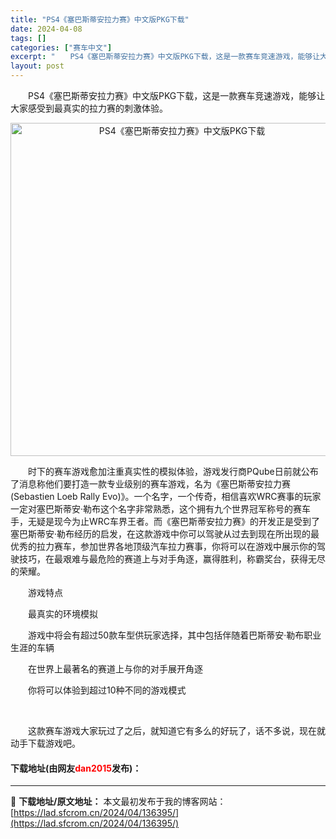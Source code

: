 ```yaml
---
title: "PS4《塞巴斯蒂安拉力赛》中文版PKG下载"
date: 2024-04-08
tags: []
categories: ["赛车中文"]
excerpt: "　　PS4《塞巴斯蒂安拉力赛》中文版PKG下载，这是一款赛车竞速游戏，能够让大家感受到最真实的拉力赛的刺激体验。 　　时下的赛车游戏愈加注重真实性的模拟体验，游戏发行商PQube日前就公布了消息称他们要打造一款专业级别的赛车游戏，名为《塞巴斯蒂安拉力赛(Sebastien Loeb Rally Ev&hellip;"
layout: post
---
```


 <p>　　PS4《塞巴斯蒂安拉力赛》中文版PKG下载，这是一款赛车竞速游戏，能够让大家感受到最真实的拉力赛的刺激体验。</p> <p align="center"><img align="" border="0" src="https://lad.sfcrom.cn/wp-content/uploads/2024/04/20240408_66137f97dca3a.webp" width="533" alt="PS4《塞巴斯蒂安拉力赛》中文版PKG下载" /></p> <p>　　时下的赛车游戏愈加注重真实性的模拟体验，游戏发行商PQube日前就公布了消息称他们要打造一款专业级别的赛车游戏，名为《塞巴斯蒂安拉力赛(Sebastien Loeb Rally Evo)》。一个名字，一个传奇，相信喜欢WRC赛事的玩家一定对塞巴斯蒂安&middot;勒布这个名字非常熟悉，这个拥有九个世界冠军称号的赛车手，无疑是现今为止WRC车界王者。而《塞巴斯蒂安拉力赛》的开发正是受到了塞巴斯蒂安&middot;勒布经历的启发，在这款游戏中你可以驾驶从过去到现在所出现的最优秀的拉力赛车，参加世界各地顶级汽车拉力赛事，你将可以在游戏中展示你的驾驶技巧，在最艰难与最危险的赛道上与对手角逐，赢得胜利，称霸奖台，获得无尽的荣耀。</p> <p>　　游戏特点</p> <p>　　最真实的环境模拟</p> <p>　　游戏中将会有超过50款车型供玩家选择，其中包括伴随着巴斯蒂安&middot;勒布职业生涯的车辆</p> <p>　　在世界上最著名的赛道上与你的对手展开角逐</p> <p>　　你将可以体验到超过10种不同的游戏模式</p> <p>&nbsp;</p> <p>　　这款赛车游戏大家玩过了之后，就知道它有多么的好玩了，话不多说，现在就动手下载游戏吧。</p> <p><h4>下载地址(由网友<font color="red">dan2015</font>发布)：</h4></p> 

---
📖 **下载地址/原文地址：** 本文最初发布于我的博客网站：[https://lad.sfcrom.cn/2024/04/136395/](https://lad.sfcrom.cn/2024/04/136395/)
